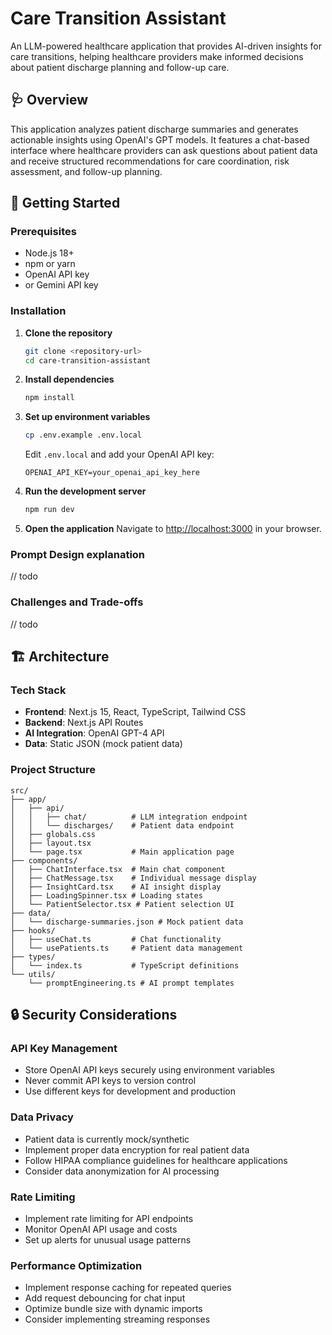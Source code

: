 # Care Transition Assistant

An LLM-powered healthcare application that provides AI-driven insights for care transitions, helping healthcare providers make informed decisions about patient discharge planning and follow-up care.

## 🩺 Overview

This application analyzes patient discharge summaries and generates actionable insights using OpenAI's GPT models. It features a chat-based interface where healthcare providers can ask questions about patient data and receive structured recommendations for care coordination, risk assessment, and follow-up planning.

## 🚀 Getting Started

### Prerequisites

- Node.js 18+
- npm or yarn
- OpenAI API key
- or Gemini API key

### Installation

1. **Clone the repository**

   ```bash
   git clone <repository-url>
   cd care-transition-assistant
   ```

2. **Install dependencies**

   ```bash
   npm install
   ```

3. **Set up environment variables**

   ```bash
   cp .env.example .env.local
   ```

   Edit `.env.local` and add your OpenAI API key:

   ```
   OPENAI_API_KEY=your_openai_api_key_here
   ```

4. **Run the development server**

   ```bash
   npm run dev
   ```

5. **Open the application**
   Navigate to [http://localhost:3000](http://localhost:3000) in your browser.



### Prompt Design explanation
// todo
### Challenges and Trade-offs
// todo

## 🏗️ Architecture

### Tech Stack

- **Frontend**: Next.js 15, React, TypeScript, Tailwind CSS
- **Backend**: Next.js API Routes
- **AI Integration**: OpenAI GPT-4 API
- **Data**: Static JSON (mock patient data)

### Project Structure

```
src/
├── app/
│   ├── api/
│   │   ├── chat/          # LLM integration endpoint
│   │   └── discharges/    # Patient data endpoint
│   ├── globals.css
│   ├── layout.tsx
│   └── page.tsx           # Main application page
├── components/
│   ├── ChatInterface.tsx  # Main chat component
│   ├── ChatMessage.tsx    # Individual message display
│   ├── InsightCard.tsx    # AI insight display
│   ├── LoadingSpinner.tsx # Loading states
│   └── PatientSelector.tsx # Patient selection UI
├── data/
│   └── discharge-summaries.json # Mock patient data
├── hooks/
│   ├── useChat.ts         # Chat functionality
│   └── usePatients.ts     # Patient data management
├── types/
│   └── index.ts           # TypeScript definitions
└── utils/
    └── promptEngineering.ts # AI prompt templates
```



## 🔒 Security Considerations

### API Key Management

- Store OpenAI API keys securely using environment variables
- Never commit API keys to version control
- Use different keys for development and production

### Data Privacy

- Patient data is currently mock/synthetic
- Implement proper data encryption for real patient data
- Follow HIPAA compliance guidelines for healthcare applications
- Consider data anonymization for AI processing

### Rate Limiting

- Implement rate limiting for API endpoints
- Monitor OpenAI API usage and costs
- Set up alerts for unusual usage patterns


### Performance Optimization

- Implement response caching for repeated queries
- Add request debouncing for chat input
- Optimize bundle size with dynamic imports
- Consider implementing streaming responses

